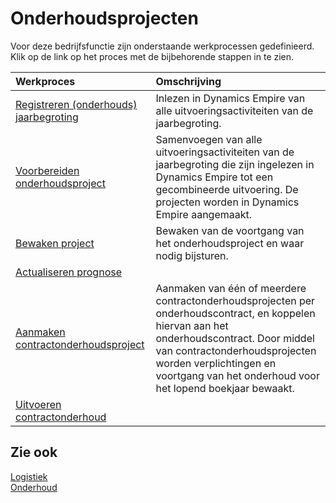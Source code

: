 # Onderhoudsprojecten

Voor deze bedrijfsfunctie zijn onderstaande werkprocessen gedefinieerd. Klik op de link op het proces met de bijbehorende stappen in te zien.

Werkproces | Omschrijving
:--- | :---
[Registreren (onderhouds) jaarbegroting](registreren-(onderhouds)-jaarbegroting/) | Inlezen in Dynamics Empire van alle uitvoeringsactiviteiten van de jaarbegroting.
[Voorbereiden onderhoudsproject](voorbereiden-onderhoudsproject/) | Samenvoegen van alle uitvoeringsactiviteiten van de jaarbegroting die zijn ingelezen in Dynamics Empire tot een gecombineerde uitvoering. De projecten worden in Dynamics Empire aangemaakt.
[Bewaken project](bewaken-project/) | Bewaken van de voortgang van het onderhoudsproject en waar nodig bijsturen.
[Actualiseren prognose](actualiseren-prognose/) | 
[Aanmaken contractonderhoudsproject](aanmaken-contractonderhoudsproject/) | Aanmaken van één of meerdere contractonderhoudsprojecten per onderhoudscontract, en koppelen hiervan aan het onderhoudscontract. Door middel van contractonderhoudsprojecten worden verplichtingen en voortgang van het onderhoud voor het lopend boekjaar bewaakt.
[Uitvoeren contractonderhoud](uitvoeren-contractonderhoud/) | 

## Zie ook

[Logistiek](../logistiek/)  
[Onderhoud](../onderhoud/)  

